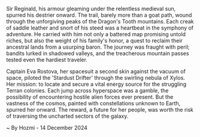 
Sir Reginald, his armour gleaming under the relentless medieval sun, spurred his destrier onward.  The trail, barely more than a goat path, wound through the unforgiving peaks of the Dragon's Tooth mountains.  Each creak of saddle leather and snort of his steed was a heartbeat in the symphony of adventure.  He carried with him not only a battered map promising untold riches, but also the weight of his family's honor, a quest to reclaim their ancestral lands from a usurping baron.  The journey was fraught with peril; bandits lurked in shadowed valleys, and the treacherous mountain passes tested even the hardiest traveler.

Captain Eva Rostova, her spacesuit a second skin against the vacuum of space, piloted the 'Stardust Drifter' through the swirling nebula of Xylos.  Her mission: to locate and secure a vital energy source for the struggling Terran colonies.  Each jump across hyperspace was a gamble, the possibility of encountering hostile alien forces ever present.  But the vastness of the cosmos, painted with constellations unknown to Earth, spurred her onward.  The reward, a future for her people, was worth the risk of traversing the uncharted sectors of the galaxy.

~ By Hozmi - 14 December 2024
